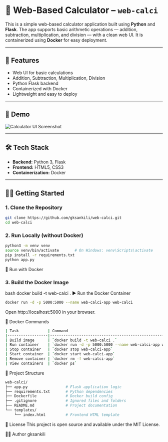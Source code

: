 # 🧮 Web-Based Calculator – `web-calci`

This is a simple web-based calculator application built using **Python** and **Flask**. The app supports basic arithmetic operations — addition, subtraction, multiplication, and division — with a clean web UI. It is containerized using **Docker** for easy deployment.

---

## 🚀 Features

- Web UI for basic calculations
- Addition, Subtraction, Multiplication, Division
- Python Flask backend
- Containerized with Docker
- Lightweight and easy to deploy

---

## 📸 Demo

![Calculator UI Screenshot](docs/demo.png) <!-- Add a screenshot here later if desired -->

---

## 🛠️ Tech Stack

- **Backend:** Python 3, Flask
- **Frontend:** HTML5, CSS3
- **Containerization:** Docker

---

## 🧑‍💻 Getting Started

### 1. Clone the Repository
```bash
git clone https://github.com/gksankili/web-calci.git
cd web-calci
```
### 2. Run Locally (without Docker)
```bash
python3 -m venv venv
source venv/bin/activate       # On Windows: venv\Scripts\activate
pip install -r requirements.txt
python app.py
```
🐳 Run with Docker
### 3. Build the Docker Image
bash
docker build -t web-calci .
▶️ Run the Docker Container
```bash
docker run -d -p 5000:5000 --name web-calci-app web-calci
```
Open http://localhost:5000 in your browser.

🐳 Docker Commands
```bash
| Task             | Command                                                                  |
|------------------|--------------------------------------------------------------------------|
| Build image      | `docker build -t web-calci .`                                            |
| Run container    | `docker run -d -p 5000:5000 --name web-calci-app web-calci`              |
| Stop container   | `docker stop web-calci-app`                                              |
| Start container  | `docker start web-calci-app`                                             |
| Remove container | `docker rm -f web-calci-app`                                             |
| View containers  | `docker ps`                                                              |
```

📁 Project Structure
```bash
web-calci/
├── app.py                 # Flask application logic
├── requirements.txt       # Python dependencies
├── Dockerfile             # Docker build config
├── .gitignore             # Ignored files and folders
├── README.md              # Project documentation
└── templates/
    └── index.html         # Frontend HTML template
```

📝 License
This project is open source and available under the MIT License.

🙋‍♂️ Author
gksankili



